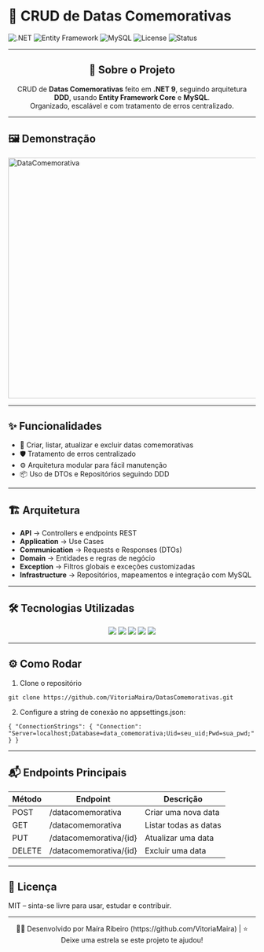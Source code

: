 # 🎉 CRUD de Datas Comemorativas  

![.NET](https://img.shields.io/badge/.NET-9.0-512BD4?style=for-the-badge&logo=dotnet&logoColor=white)
![Entity Framework](https://img.shields.io/badge/Entity%20Framework-Core-2C7A7B?style=for-the-badge)
![MySQL](https://img.shields.io/badge/MySQL-8.0-4479A1?style=for-the-badge&logo=mysql&logoColor=white)
![License](https://img.shields.io/badge/License-MIT-green?style=for-the-badge)
![Status](https://img.shields.io/badge/Status-Ativo-success?style=for-the-badge)

---

<div align="center">

## 🚀 Sobre o Projeto

CRUD de **Datas Comemorativas** feito em **.NET 9**, seguindo arquitetura **DDD**, usando **Entity Framework Core** e **MySQL**.  
Organizado, escalável e com tratamento de erros centralizado.

</div>

---

## 🖼️ Demonstração

<img width="1346" height="489" alt="DataComemorativa" src="https://github.com/user-attachments/assets/cc4f27b5-0077-4dd2-ab4e-5a0125168c9a" />


---

## ✨ Funcionalidades

- 🎯 Criar, listar, atualizar e excluir datas comemorativas  
- 🛡️ Tratamento de erros centralizado  
- ⚙️ Arquitetura modular para fácil manutenção  
- 📦 Uso de DTOs e Repositórios seguindo DDD  

---

## 🏗️ Arquitetura

- **API** → Controllers e endpoints REST  
- **Application** → Use Cases  
- **Communication** → Requests e Responses (DTOs)  
- **Domain** → Entidades e regras de negócio  
- **Exception** → Filtros globais e exceções customizadas  
- **Infrastructure** → Repositórios, mapeamentos e integração com MySQL  

---

## 🛠️ Tecnologias Utilizadas

<div align="center">
<img src="https://img.shields.io/badge/.NET-9.0-512BD4?style=flat&logo=dotnet&logoColor=white"/>
<img src="https://img.shields.io/badge/EF%20Core-7.0-2C7A7B?style=flat"/>
<img src="https://img.shields.io/badge/MySQL-8.0-4479A1?style=flat&logo=mysql&logoColor=white"/>
<img src="https://img.shields.io/badge/FluentValidation-✔️-orange?style=flat"/>
<img src="https://img.shields.io/badge/DI-Nativo-4B9CE2?style=flat"/>
</div>

---

## ⚙️ Como Rodar

1. Clone o repositório  

``git clone https://github.com/VitoriaMaira/DatasComemorativas.git``  

2. Configure a string de conexão no appsettings.json:

``{
  "ConnectionStrings": {
    "Connection": "Server=localhost;Database=data_comemorativa;Uid=seu_uid;Pwd=sua_pwd;"
  }
}``

---

## 📬 Endpoints Principais


| Método | Endpoint                  | Descrição                  |
|--------|---------------------------|---------------------------|
| POST   | /datacomemorativa         | Criar uma nova data       |
| GET    | /datacomemorativa         | Listar todas as datas     |
| PUT    | /datacomemorativa/{id}    | Atualizar uma data        |
| DELETE | /datacomemorativa/{id}    | Excluir uma data          |


---


## 📄 Licença

MIT – sinta-se livre para usar, estudar e contribuir.  

---

<div align="center">
👨‍💻 Desenvolvido por Maíra Ribeiro (https://github.com/VitoriaMaira) | ⭐ Deixe uma estrela se este projeto te ajudou!
</div>
